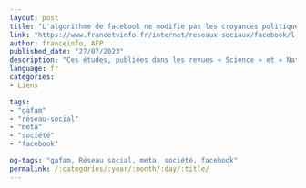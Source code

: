 ```yaml
---
layout: post
title: "L'algorithme de facebook ne modifie pas les croyances politiques des usagers, selon des études américaines"
link: "https://www.francetvinfo.fr/internet/reseaux-sociaux/facebook/l-algorithme-de-facebook-ne-modifie-pas-les-croyances-politiques-des-usagers-selon-des-etudes-americaines_5975357.html"
author: franceinfo, AFP
published_date: "27/07/2023"
description: "Ces études, publiées dans les revues « Science » et « Nature », ont été réalisées pendant l'élection présidentielle de 2020 aux Etats-Unis. "
language: fr
categories:
- Liens

tags:
- "gafam"
- "réseau-social"
- "meta"
- "société"
- "facebook"

og-tags: "gafam, Réseau social, meta, société, facebook"
permalink: /:categories/:year/:month/:day/:title/
---
```

